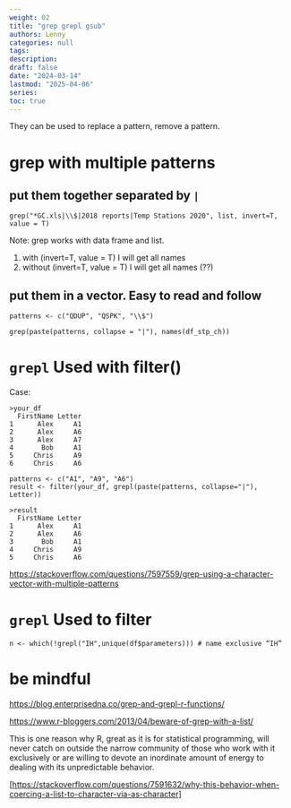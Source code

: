 ```yaml
---
weight: 02
title: "grep grepl gsub"
authors: Lenny
categories: null
tags: 
description: 
draft: false
date: "2024-03-14"
lastmod: "2025-04-06"
series:
toc: true
---
```



<!--more-->

They can be used to replace a pattern, remove a pattern.


# grep with multiple patterns

## put them together separated by `|`
```
grep("*GC.xls|\\$|2018 reports|Temp Stations 2020", list, invert=T, value = T)
```

Note: grep works with data frame and list.  

<ol>
<li>with (invert=T, value = T) I will get all names  </li>
<li>without (invert=T, value = T) I will get all names (??)</li>
</ol>


## put them in a vector.  Easy to read and follow

```
patterns <- c("QDUP", "QSPK", "\\$")
 
grep(paste(patterns, collapse = "|"), names(df_stp_ch))
```

# `grepl` Used with filter()

Case: 
```
>your_df  
  FirstName Letter  
1      Alex     A1  
2      Alex     A6  
3      Alex     A7  
4       Bob     A1  
5     Chris     A9  
6     Chris     A6  
```

```
patterns <- c("A1", "A9", "A6")
result <- filter(your_df, grepl(paste(patterns, collapse="|"), Letter))
```
```
>result  
  FirstName Letter  
1      Alex     A1  
2      Alex     A6  
3       Bob     A1  
4     Chris     A9  
5     Chris     A6
```

https://stackoverflow.com/questions/7597559/grep-using-a-character-vector-with-multiple-patterns



# `grepl` Used to filter

```
n <- which(!grepl("IH",unique(df$parameters))) # name exclusive “IH”
```





# be mindful

https://blog.enterprisedna.co/grep-and-grepl-r-functions/

https://www.r-bloggers.com/2013/04/beware-of-grep-with-a-list/

This is one reason why R, great as it is for statistical programming, will never catch on outside the narrow community of those who work with it exclusively or are willing to devote an inordinate amount of energy to dealing with its unpredictable behavior.  

[https://stackoverflow.com/questions/7591632/why-this-behavior-when-coercing-a-list-to-character-via-as-character]



